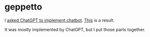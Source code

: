 # geppetto

I [asked ChatGPT to implement chatbot](https://sharegpt.com/c/wOdB3Ke). [This](https://severak.github.io/geppetto/) is a result.

It was mostly implemented by ChatGPT, but I put those parts together.
